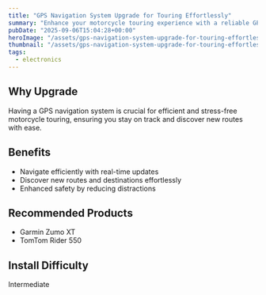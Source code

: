 ```yaml
---
title: "GPS Navigation System Upgrade for Touring Effortlessly"
summary: "Enhance your motorcycle touring experience with a reliable GPS navigation system for stress-free travels."
pubDate: "2025-09-06T15:04:28+00:00"
heroImage: "/assets/gps-navigation-system-upgrade-for-touring-effortlessly-hero.jpg"
thumbnail: "/assets/gps-navigation-system-upgrade-for-touring-effortlessly-thumb.jpg"
tags:
  - electronics
---
```


<h2>Why Upgrade</h2>
<p>Having a GPS navigation system is crucial for efficient and stress-free motorcycle touring, ensuring you stay on track and discover new routes with ease.</p>
<h2>Benefits</h2>
<ul>
  <li>Navigate efficiently with real-time updates</li>
  <li>Discover new routes and destinations effortlessly</li>
  <li>Enhanced safety by reducing distractions</li>
</ul>
<h2>Recommended Products</h2>
<ul>
  <li>Garmin Zumo XT</li>
  <li>TomTom Rider 550</li>
</ul>
<h2>Install Difficulty</h2>
<p>Intermediate</p>